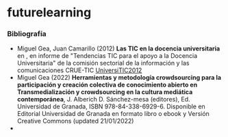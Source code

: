 # futurelearning




### Bibliografía

* Miguel Gea, Juan Camarillo (2012) **Las TIC en la docencia universitaria** en , en informe de "Tendencias TIC para el apoyo a la Docencia Universitaria" de la comisión sectorial de la información y las comunicaciones CRUE-TIC [UniversiTIC2012](https://github.com/mgea/CCpapers/blob/main/TIC_DocenciaUniversitaria/)
* Miguel Gea (2022) **Herramientas y metodología crowdsourcing para la participación y creación colectiva de conocimiento abierto en Transmedialización y crowdsourcing en la cultura mediática contemporánea**, J. Alberich D. Sánchez-mesa (editores), Ed. Universidad de Granada, ISBN 978-84-338-6929-6. Disponible en Editorial Universidad de Granada en formato libro o ebook y Versión Creative Commons (updated 21/01/2022)
* 
